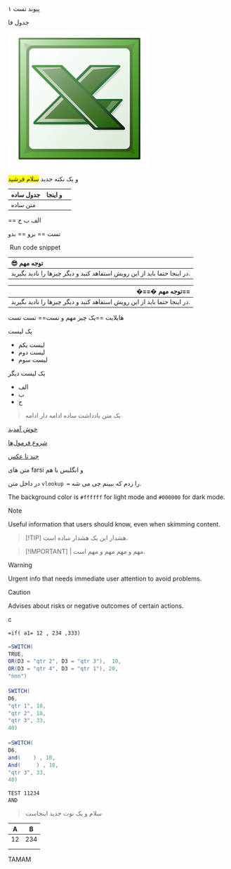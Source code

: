 <style>
p {
font-color=red;
}
</style>

پیوند تست ۱

جدول فا



![ax](assets/xl-95.png)
 
و یک نکته جدید <span style="background-color: #FFFF00">سلام فرشید</span>


| جدول ساده | و اینجا |     |
| --------- | ------- | --- |
| متن ساده  |         |     |

== الف
ب
ج

تست == برو == بدو




 Run code snippet
	

| 😎‍ توجه مهم                                                              |
| :------------------------------------------------------------------------ |
| در اینجا حتما باید از این رویش استفاهد کنید و دیگر چیزها را نادید بگیرید. |


|                                                          �==�‍ توجه مهم== |
| ------------------------------------------------------------------------: |
| در اینجا حتما باید از این رویش استفاهد کنید و دیگر چیزها را نادید بگیرید. |

هایلایت ==یک چیز مهم و تست== تست تست 


یک لیست 
+ لیست یکم
+ لیست دوم
+ لیست سوم

یک لیست دیگر 
+ الف
+ ب
+ ج

> یک متن یادداشت ساده
> ادامه دار
> ادامه





[خوش آمدید](فصل‌ها/خوش%20آمدید.md)


[شروع فرمول‌ها](فصل‌ها/شروع%20فرمول‌ها.md)

[چند تا عکس](فصل‌ها/چند%20تا%20عکس.md)

متن های farsi و انگلیس با هم

در داخل متن ` vlookup = ` را زدم که ببینم چی می شه.






The background color is `#ffffff` for light mode and `#000000` for dark mode.
 

> [!NOTE]
> Useful information that users should know, even when skimming content.

> [!TIP] هشدار
> این یک هشدار ساده است.

> [!IMPORTANT] | مهم و مهم 
> مهم و مهم است.

> [!WARNING]
> Urgent info that needs immediate user attention to avoid problems.

> [!CAUTION]
> Advises about risks or negative outcomes of certain actions.

c


```vb
=if( a1= 12 , 234 ,333)
```



```java
=SWITCH(
TRUE,
OR(D3 = "qtr 2", D3 = "qtr 3"),  10,
OR(D3 = "qtr 4", D3 = "qtr 1"), 20,
"nnn")

SWITCH(
D6,
"qtr 1", 10,
"qtr 2", 18,
"qtr 3", 33,
40)

=SWITCH(
D6,
and(    ) , 10,
And(     ) , 18,
"qtr 3", 33,
40)
```



```
TEST 11234
AND 
```

> سلام و یک نوت جدید اینجاست




| A   | B   |
| --- | --- |
| 12  | 234 |
|     |     |
|     |     |

TAMAM
